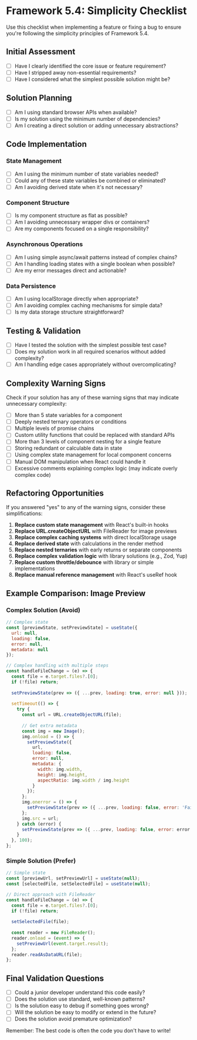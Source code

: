 # Framework 5.4: Simplicity Checklist

Use this checklist when implementing a feature or fixing a bug to ensure you're following the simplicity principles of Framework 5.4.

## Initial Assessment

- [ ] Have I clearly identified the core issue or feature requirement?
- [ ] Have I stripped away non-essential requirements?
- [ ] Have I considered what the simplest possible solution might be?

## Solution Planning

- [ ] Am I using standard browser APIs when available? 
- [ ] Is my solution using the minimum number of dependencies?
- [ ] Am I creating a direct solution or adding unnecessary abstractions?

## Code Implementation

### State Management
- [ ] Am I using the minimum number of state variables needed?
- [ ] Could any of these state variables be combined or eliminated?
- [ ] Am I avoiding derived state when it's not necessary?

### Component Structure
- [ ] Is my component structure as flat as possible?
- [ ] Am I avoiding unnecessary wrapper divs or containers?
- [ ] Are my components focused on a single responsibility?

### Asynchronous Operations
- [ ] Am I using simple async/await patterns instead of complex chains?
- [ ] Am I handling loading states with a single boolean when possible?
- [ ] Are my error messages direct and actionable?

### Data Persistence
- [ ] Am I using localStorage directly when appropriate?
- [ ] Am I avoiding complex caching mechanisms for simple data?
- [ ] Is my data storage structure straightforward?

## Testing & Validation

- [ ] Have I tested the solution with the simplest possible test case?
- [ ] Does my solution work in all required scenarios without added complexity?
- [ ] Am I handling edge cases appropriately without overcomplicating?

## Complexity Warning Signs

Check if your solution has any of these warning signs that may indicate unnecessary complexity:

- [ ] More than 5 state variables for a component
- [ ] Deeply nested ternary operators or conditions
- [ ] Multiple levels of promise chains
- [ ] Custom utility functions that could be replaced with standard APIs
- [ ] More than 3 levels of component nesting for a single feature
- [ ] Storing redundant or calculable data in state
- [ ] Using complex state management for local component concerns
- [ ] Manual DOM manipulation when React could handle it
- [ ] Excessive comments explaining complex logic (may indicate overly complex code)

## Refactoring Opportunities

If you answered "yes" to any of the warning signs, consider these simplifications:

1. **Replace custom state management** with React's built-in hooks
2. **Replace URL.createObjectURL** with FileReader for image previews
3. **Replace complex caching systems** with direct localStorage usage
4. **Replace derived state** with calculations in the render method
5. **Replace nested ternaries** with early returns or separate components
6. **Replace complex validation logic** with library solutions (e.g., Zod, Yup)
7. **Replace custom throttle/debounce** with library or simple implementations
8. **Replace manual reference management** with React's useRef hook

## Example Comparison: Image Preview

### Complex Solution (Avoid)
```javascript
// Complex state
const [previewState, setPreviewState] = useState({ 
  url: null, 
  loading: false, 
  error: null, 
  metadata: null 
});

// Complex handling with multiple steps
const handleFileChange = (e) => {
  const file = e.target.files?.[0];
  if (!file) return;
  
  setPreviewState(prev => ({ ...prev, loading: true, error: null }));
  
  setTimeout(() => {
    try {
      const url = URL.createObjectURL(file);
      
      // Get extra metadata
      const img = new Image();
      img.onload = () => {
        setPreviewState({
          url,
          loading: false,
          error: null,
          metadata: {
            width: img.width,
            height: img.height,
            aspectRatio: img.width / img.height
          }
        });
      };
      img.onerror = () => {
        setPreviewState(prev => ({ ...prev, loading: false, error: 'Failed to load image' }));
      };
      img.src = url;
    } catch (error) {
      setPreviewState(prev => ({ ...prev, loading: false, error: error.message }));
    }
  }, 100);
};
```

### Simple Solution (Prefer)
```javascript
// Simple state
const [previewUrl, setPreviewUrl] = useState(null);
const [selectedFile, setSelectedFile] = useState(null);

// Direct approach with FileReader
const handleFileChange = (e) => {
  const file = e.target.files?.[0];
  if (!file) return;
  
  setSelectedFile(file);
  
  const reader = new FileReader();
  reader.onload = (event) => {
    setPreviewUrl(event.target.result);
  };
  reader.readAsDataURL(file);
};
```

## Final Validation Questions

- [ ] Could a junior developer understand this code easily?
- [ ] Does the solution use standard, well-known patterns?
- [ ] Is the solution easy to debug if something goes wrong?
- [ ] Will the solution be easy to modify or extend in the future?
- [ ] Does the solution avoid premature optimization?

Remember: The best code is often the code you don't have to write!